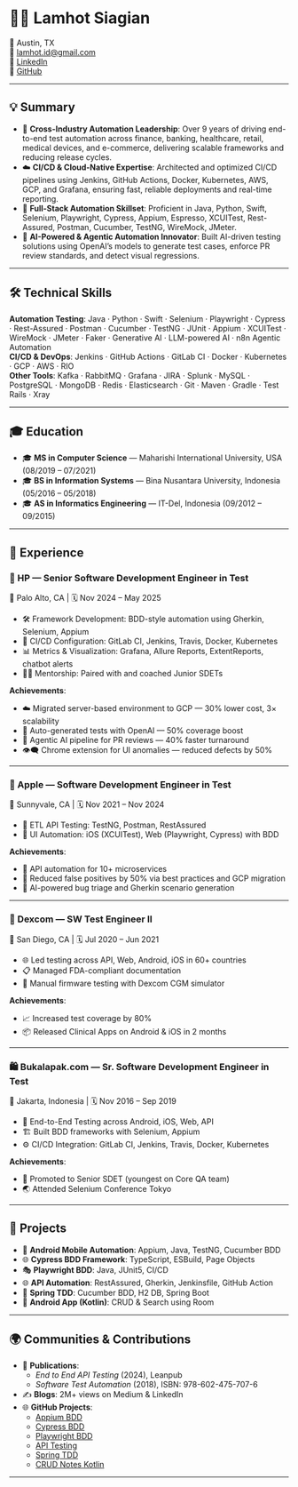 # 👨‍💻 Lamhot Siagian

📍 Austin, TX  
📧 lamhot.id@gmail.com  
🔗 [LinkedIn](https://www.linkedin.com/in/lamhotsiagian)  
🔗 [GitHub](https://github.com/LamhotJM)

---

## 💡 Summary

- 🔄 **Cross-Industry Automation Leadership**: Over 9 years of driving end-to-end test automation across finance, banking, healthcare, retail, medical devices, and e-commerce, delivering scalable frameworks and reducing release cycles.
- ☁️ **CI/CD & Cloud-Native Expertise**: Architected and optimized CI/CD pipelines using Jenkins, GitHub Actions, Docker, Kubernetes, AWS, GCP, and Grafana, ensuring fast, reliable deployments and real-time reporting.
- 🧠 **Full-Stack Automation Skillset**: Proficient in Java, Python, Swift, Selenium, Playwright, Cypress, Appium, Espresso, XCUITest, Rest-Assured, Postman, Cucumber, TestNG, WireMock, JMeter.
- 🤖 **AI-Powered & Agentic Automation Innovator**: Built AI-driven testing solutions using OpenAI’s models to generate test cases, enforce PR review standards, and detect visual regressions.

---

## 🛠 Technical Skills

**Automation Testing**: Java · Python · Swift · Selenium · Playwright · Cypress · Rest-Assured · Postman · Cucumber · TestNG · JUnit · Appium · XCUITest · WireMock · JMeter · Faker · Generative AI · LLM-powered AI · n8n Agentic Automation  
**CI/CD & DevOps**: Jenkins · GitHub Actions · GitLab CI · Docker · Kubernetes · GCP · AWS · RIO  
**Other Tools**: Kafka · RabbitMQ · Grafana · JIRA · Splunk · MySQL · PostgreSQL · MongoDB · Redis · Elasticsearch · Git · Maven · Gradle · Test Rails · Xray

---

## 🎓 Education

- 🎓 **MS in Computer Science** — Maharishi International University, USA (08/2019 – 07/2021)
- 🎓 **BS in Information Systems** — Bina Nusantara University, Indonesia (05/2016 – 05/2018)
- 🎓 **AS in Informatics Engineering** — IT-Del, Indonesia (09/2012 – 09/2015)

---

## 💼 Experience

### 🔹 HP — Senior Software Development Engineer in Test
📍 Palo Alto, CA | 🗓️ Nov 2024 – May 2025

- 🛠 Framework Development: BDD-style automation using Gherkin, Selenium, Appium
- 🔁 CI/CD Configuration: GitLab CI, Jenkins, Travis, Docker, Kubernetes
- 📊 Metrics & Visualization: Grafana, Allure Reports, ExtentReports, chatbot alerts
- 🧑‍🏫 Mentorship: Paired with and coached Junior SDETs

**Achievements**:
- ☁️ Migrated server-based environment to GCP — 30% lower cost, 3× scalability
- 🧠 Auto-generated tests with OpenAI — 50% coverage boost
- 🤖 Agentic AI pipeline for PR reviews — 40% faster turnaround
- 👁️‍🗨️ Chrome extension for UI anomalies — reduced defects by 50%

---

### 🍏 Apple — Software Development Engineer in Test
📍 Sunnyvale, CA | 🗓️ Nov 2021 – Nov 2024

- 🧪 ETL API Testing: TestNG, Postman, RestAssured
- 📱 UI Automation: iOS (XCUITest), Web (Playwright, Cypress) with BDD

**Achievements**:
- 🔗 API automation for 10+ microservices
- 🔄 Reduced false positives by 50% via best practices and GCP migration
- 🤖 AI-powered bug triage and Gherkin scenario generation

---

### 🧬 Dexcom — SW Test Engineer II
📍 San Diego, CA | 🗓️ Jul 2020 – Jun 2021

- 🌐 Led testing across API, Web, Android, iOS in 60+ countries
- 📋 Managed FDA-compliant documentation
- 🔬 Manual firmware testing with Dexcom CGM simulator

**Achievements**:
- 📈 Increased test coverage by 80%
- 📦 Released Clinical Apps on Android & iOS in 2 months

---

### 🛍 Bukalapak.com — Sr. Software Development Engineer in Test
📍 Jakarta, Indonesia | 🗓️ Nov 2016 – Sep 2019

- 🔁 End-to-End Testing across Android, iOS, Web, API
- 🏗 Built BDD frameworks with Selenium, Appium
- ⚙️ CI/CD Integration: GitLab CI, Jenkins, Travis, Docker, Kubernetes

**Achievements**:
- 🚀 Promoted to Senior SDET (youngest on Core QA team)
- 🌏 Attended Selenium Conference Tokyo

---

## 📂 Projects

- 🤖 **Android Mobile Automation**: Appium, Java, TestNG, Cucumber BDD
- 🌐 **Cypress BDD Framework**: TypeScript, ESBuild, Page Objects
- 🎭 **Playwright BDD**: Java, JUnit5, CI/CD
- 🌐 **API Automation**: RestAssured, Gherkin, Jenkinsfile, GitHub Action
- 🧪 **Spring TDD**: Cucumber BDD, H2 DB, Spring Boot
- 📱 **Android App (Kotlin)**: CRUD & Search using Room

---

## 🌍 Communities & Contributions

- 📘 **Publications**:
    - *End to End API Testing* (2024), Leanpub
    - *Software Test Automation* (2018), ISBN: 978-602-475-707-6
- ✍️ **Blogs**: 2M+ views on Medium & LinkedIn
- 🌐 **GitHub Projects**:
    - [Appium BDD](https://github.com/LamhotJM/appium-bdd-java)
    - [Cypress BDD](https://github.com/LamhotJM/cypress-bdd)
    - [Playwright BDD](https://github.com/LamhotJM/playwright-bdd)
    - [API Testing](https://github.com/LamhotJM/api-bdd-testing)
    - [Spring TDD](https://github.com/LamhotJM/integration-test-spring-rest-api)
    - [CRUD Notes Kotlin](https://github.com/LamhotJM/crud-notes-kotlin)

---
